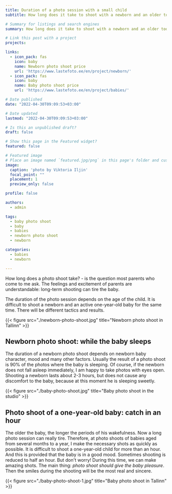 ```yaml
---
title: Duration of a photo session with a small child
subtitle: How long does it take to shoot with a newborn and an older toddler?

# Summary for listings and search engines
summary: How long does it take to shoot with a newborn and an older toddler?

# Link this post with a project
projects: 

links:
  - icon_pack: fas
    icon: baby
    name: Newborn photo shoot price
    url: 'https://www.lastefoto.ee/en/project/newborn/'
  - icon_pack: fas
    icon: baby
    name: Baby photo shoot price
    url: 'https://www.lastefoto.ee/en/project/babies/'

# Date published
date: "2022-04-30T09:09:53+03:00"

# Date updated
lastmod: "2022-04-30T09:09:53+03:00"

# Is this an unpublished draft?
draft: false

# Show this page in the Featured widget?
featured: false

# Featured image
# Place an image named `featured.jpg/png` in this page's folder and customize its options here.
image:
  caption: 'photo by Viktoria Iljin'
  focal_point: ""
  placement: 1
  preview_only: false

profile: false

authors:
  - admin

tags:
  - baby photo shoot
  - baby
  - babies
  - newborn photo shoot
  - newborn

categories:
  - babies
  - newborn

---
```

How long does a photo shoot take? - is the question most parents who come to me ask. The feelings and excitement of parents are understandable: long-term shooting can tire the baby.

The duration of the photo session depends on the age of the child. It is difficult to shoot a newborn and an active one-year-old baby for the same time. There will be different tactics and results.

{{< figure src="./newborn-photo-shoot.jpg" title="Newborn photo shoot in Tallinn" >}}

## Newborn photo shoot: while the baby sleeps

The duration of a newborn photo shoot depends on newborn baby character, mood and many other factors. Usually the result of a photo shoot is 90% of the photos where the baby is sleeping. Of course, if the newborn does not fall asleep immediately, I am happy to take photos with eyes open.
Shooting a newborn lasts about 2-3 hours, but does not cause any discomfort to the baby, because at this moment he is sleeping sweetly.

{{< figure src="./baby-photo-shoot.jpg" title="Baby photo shoot in the studio" >}}

## Photo shoot of a one-year-old baby: catch in an hour

The older the baby, the longer the periods of his wakefulness. Now a long photo session can really tire.
Therefore, at photo shoots of babies aged from several months to a year, I make the necessary shots as quickly as possible. It is difficult to shoot a one-year-old child for more than an hour. And this is provided that the baby is in a good mood. Sometimes shooting is reduced to half an hour.
But don't worry! During this time, we can make amazing shots. The main thing: _photo shoot should give the baby pleasure_. Then the smiles during the shooting will be the most real and sincere.

{{< figure src="./baby-photo-shoot-1.jpg" title="Baby photo shoot in Tallinn" >}}